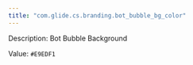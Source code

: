```yaml
---
title: "com.glide.cs.branding.bot_bubble_bg_color"
---
```


Description: Bot Bubble Background

Value: `#E9EDF1`